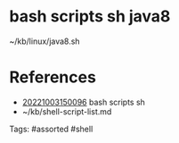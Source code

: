 # bash scripts sh java8
~/kb/linux/java8.sh

# References
- [20221003150096](/zet/20221003150096/README.md) bash scripts sh
- ~/kb/shell-script-list.md

Tags:
    #assorted #shell
